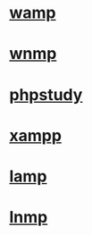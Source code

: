 # [wamp](https://www.wampserver.com/en/)
# [wnmp](https://github.com/x64architecture/wnmp)
# [phpstudy](https://www.xp.cn/)
# [xampp](https://www.apachefriends.org/index.html)
# [lamp](https://lamp.sh/)
# [lnmp](https://lnmp.org/install.html)
